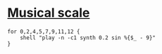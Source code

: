 [1]: http://rosettacode.org/wiki/Musical_scale

# [Musical scale][1]

```perl6
for 0,2,4,5,7,9,11,12 {
    shell "play -n -c1 synth 0.2 sin %{$_ - 9}"
}
```